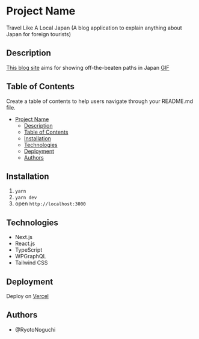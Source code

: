 # Project Name

Travel Like A Local Japan (A blog application to explain anything about Japan for foreign tourists)

## Description

[This blog site](https://www.travel-like-a-local.jp/en) aims for showing off-the-beaten paths in Japan
[GIF](https://github-production-user-asset-6210df.s3.amazonaws.com/85152191/243675493-bcae01cb-b1db-4ea4-bfc0-9d2a078fd5b5.gif)


## Table of Contents

Create a table of contents to help users navigate through your README.md file.

- [Project Name](#project-name)
  - [Description](#description)
  - [Table of Contents](#table-of-contents)
  - [Installation](#installation)
  - [Technologies](#technologies)
  - [Deployment](#deployment)
  - [Authors](#authors)


## Installation

1. `yarn`
2. `yarn dev`
3. open `http://localhost:3000`

## Technologies

- Next.js
- React.js
- TypeScript
- WPGraphQL
- Tailwind CSS

## Deployment

Deploy on [Vercel](https://vercel.com/)

## Authors

- @RyotoNoguchi
